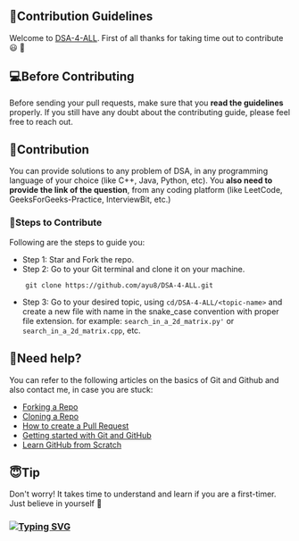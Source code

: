## 📝Contribution Guidelines


Welcome to [DSA-4-ALL](https://github.com/ayu8/DSA-4-ALL).
First of all thanks for taking time out to contribute :smiley: :partying_face:


## 💻Before Contributing


Before sending your pull requests, make sure that you **read the guidelines** properly.
If you still have any doubt about the contributing guide, please feel free to reach out.


## 🙌Contribution


You can provide solutions to any problem of DSA, in any programming language of your choice (like C++, Java, Python, etc).
You **also need to provide the link of the question**, from any coding platform (like LeetCode, GeeksForGeeks-Practice, InterviewBit, etc.)


### 🔖Steps to Contribute

Following are the steps to guide you:

* Step 1: Star and Fork the repo.
* Step 2: Go to your Git terminal and clone it on your machine.
```
    git clone https://github.com/ayu8/DSA-4-ALL.git
```
* Step 3: Go to your desired topic, using ```cd/DSA-4-ALL/<topic-name>``` and create a new file with name in the snake_case convention with proper file extension.
          for example: ```search_in_a_2d_matrix.py'``` or ```search_in_a_2d_matrix.cpp```, etc.


## 🤔Need help?

You can refer to the following articles on the basics of Git and Github and also contact me, in case you are stuck:
- [Forking a Repo](https://help.github.com/en/github/getting-started-with-github/fork-a-repo)
- [Cloning a Repo](https://help.github.com/en/desktop/contributing-to-projects/creating-an-issue-or-pull-request)
- [How to create a Pull Request](https://opensource.com/article/19/7/create-pull-request-github)
- [Getting started with Git and GitHub](https://towardsdatascience.com/getting-started-with-git-and-github-6fcd0f2d4ac6)
- [Learn GitHub from Scratch](https://lab.github.com/githubtraining/introduction-to-github)

## 😇Tip

Don't worry!
It takes time to understand and learn if you are a first-timer.
Just believe in yourself 💪

### [![Typing SVG](https://readme-typing-svg.herokuapp.com/?lines=Thanks+for+contributing!;&size=30)](https://git.io/typing-svg)
